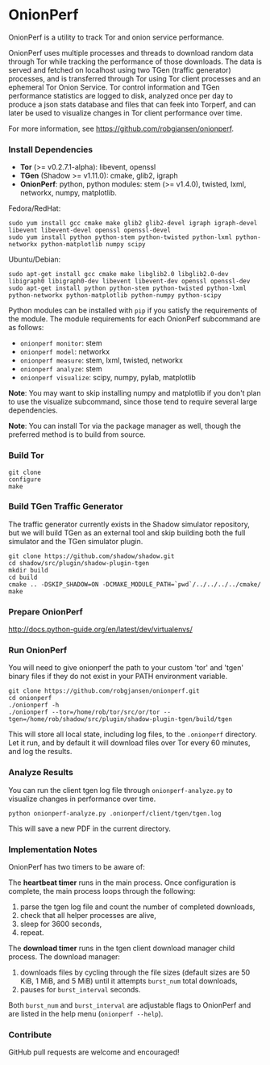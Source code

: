 # OnionPerf

OnionPerf is a utility to track Tor and onion service performance.

OnionPerf uses multiple processes and threads to download random data
through Tor while tracking the performance of those downloads. The data is
served and fetched on localhost using two TGen (traffic generator)
processes, and is transferred through Tor using Tor client processes and
an ephemeral Tor Onion Service. Tor control information and TGen
performance statistics are logged to disk, analyzed once per day to
produce a json stats database and files that can feek into Torperf, and
can later be used to visualize changes in Tor client performance over time.

For more information, see https://github.com/robgjansen/onionperf.

### Install Dependencies

  + **Tor** (>= v0.2.7.1-alpha): libevent, openssl
  + **TGen** (Shadow >= v1.11.0): cmake, glib2, igraph
  + **OnionPerf**: python, python modules: stem (>= v1.4.0), twisted, lxml, networkx, numpy, matplotlib.

Fedora/RedHat:

```
sudo yum install gcc cmake make glib2 glib2-devel igraph igraph-devel libevent libevent-devel openssl openssl-devel 
sudo yum install python python-stem python-twisted python-lxml python-networkx python-matplotlib numpy scipy
```

Ubuntu/Debian:

```
sudo apt-get install gcc cmake make libglib2.0 libglib2.0-dev libigraph0 libigraph0-dev libevent libevent-dev openssl openssl-dev
sudo apt-get install python python-stem python-twisted python-lxml python-networkx python-matplotlib python-numpy python-scipy
```

Python modules can be installed with `pip` if you satisfy the requirements of the module. The module requirements for each OnionPerf subcommand are as follows:

  + `onionperf monitor`: stem
  + `onionperf model`: networkx
  + `onionperf measure`: stem, lxml, twisted, networkx
  + `onionperf analyze`: stem
  + `onionperf visualize`: scipy, numpy, pylab, matplotlib

**Note**: You may want to skip installing numpy and matplotlib if you don't plan to use the visualize subcommand, since those tend to require several large dependencies.

**Note**: You can install Tor via the package manager as well, though the preferred method is to build from source.

### Build Tor

```
git clone
configure
make
```

### Build TGen Traffic Generator

The traffic generator currently exists in the Shadow simulator repository,
but we will build TGen as an external tool and skip building both the full 
simulator and the TGen simulator plugin.

```
git clone https://github.com/shadow/shadow.git
cd shadow/src/plugin/shadow-plugin-tgen
mkdir build
cd build
cmake .. -DSKIP_SHADOW=ON -DCMAKE_MODULE_PATH=`pwd`/../../../../cmake/
make
```

### Prepare OnionPerf


http://docs.python-guide.org/en/latest/dev/virtualenvs/

### Run OnionPerf

You will need to give onionperf the path to your custom 'tor' and 'tgen'
binary files if they do not exist in your PATH environment variable.

```
git clone https://github.com/robgjansen/onionperf.git
cd onionperf
./onionperf -h
./onionperf --tor=/home/rob/tor/src/or/tor --tgen=/home/rob/shadow/src/plugin/shadow-plugin-tgen/build/tgen
```

This will store all local state, including log files, to the `.onionperf`
directory. Let it run, and by default it will download files over Tor every
60 minutes, and log the results.

### Analyze Results

You can run the client tgen log file through `onionperf-analyze.py` to
visualize changes in performance over time.

```
python onionperf-analyze.py .onionperf/client/tgen/tgen.log
```

This will save a new PDF in the current directory.


### Implementation Notes

OnionPerf has two timers to be aware of:

The **heartbeat timer** runs in the main process. Once configuration is complete, the main process loops through the following:
  1. parse the tgen log file and count the number of completed downloads,
  1. check that all helper processes are alive,
  1. sleep for 3600 seconds,
  1. repeat.

The **download timer** runs in the tgen client download manager child process. The download manager:
  1. downloads files by cycling through the file sizes (default sizes are 50 KiB, 1 MiB, and 5 MiB) until it attempts `burst_num` total downloads,
  1. pauses for `burst_interval` seconds.

Both `burst_num` and `burst_interval` are adjustable flags to OnionPerf and are listed in the help menu (`onionperf --help`).

### Contribute

GitHub pull requests are welcome and encouraged!
